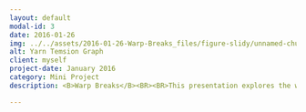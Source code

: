```yaml
---
layout: default
modal-id: 3
date: 2016-01-26
img: ../../assets/2016-01-26-Warp-Breaks_files/figure-slidy/unnamed-chunk-9-1.png
alt: Yarn Temsion Graph
client: myself
project-date: January 2016
category: Mini Project
description: <B>Warp Breaks</B><BR><BR>This presentation explores the warpbreaks dataset, which includes information on yarn breaks and tension. <br><br>It can  be viewed <a href="../assets/2016-01-26-Warp-Breaks" target="_blank">here</a>.

---
```

